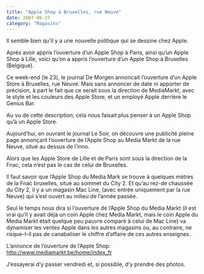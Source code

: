 ```yaml
---
title: "Apple Shop à Bruxelles, rue Neuve"
date: 2007-06-27
category: "Magasins"
---
```


Il semble bien qu’il y a une nouvelle politique qui se dessine chez Apple.

Après avoir appris l’ouverture d’un Apple Shop à Paris, ainsi qu’un Apple Shop à Lille, voici qu’on a appris l’ouverture d’un Apple Shop à Bruxelles (Belgique).

Ce week-end (le 23), le journal De Morgen annoncait l’ouverture d’un Apple Store à Bruxelles, rue Neuve. Mais sans annoncer de date ni apporter de précision, à part le fait que ce serait sous la direction de MediaMarkt, avec le style et les couleurs des Apple Store, et un employé Apple derrière le Genius Bar.

Au vu de cette description, cela nous faisait plus penser à un Apple Shop qu’à un Apple Store. 

Aujourd’hui, en ouvrant le journal Le Soir, on découvre une publicité pleine page annonçant l’ouverture de l’Apple Shop au Media Markt de la rue Neuve, situé au dessus de l’inno.

Alors que les Apple Store de Lille et de Paris sont sous la direction de la Fnac, cela n’est pas le cas de celui de Bruxelles.

Il faut savoir que l’Apple Shop du Media Mark se trouve à quelques mètres de la Fnac bruxelles, situé au sommet du City 2. Et qu’au rez-de chaussée du City 2, il y a un magasin Mac Line, (avec entrée uniquement par la rue Neuve) qui s’est ouvert au milieu de l’année passée.

Seul le temps nous dira si l’ouverture de l’Apple Shop du Media Markt (il est vrai qu’il y avait déjà un coin Apple chez Media Markt, mais le coin Apple du Media Markt était quelque peu pauvre comparé à celui de Mac Line) va dynamiser les ventes Apple dans les autres magasins ou, au contraire, ne risque-t-il pas de canabaliser le chiffre d’affaire de ces autres enseignes.

L’annonce de l’ouverture de l’Apple Shop: http://www.mediamarkt.be/home/index_fr

J’essayerai d’y passer vendredi et, si possible, d’y prendre des photos.
